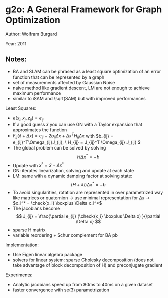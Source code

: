 # g2o: A General Framework for Graph Optimization

Author: Wolfram Burgard

Year: 2011

Notes:
---
* BA and SLAM can be phrased as a least square optimization of an error function that can be represented by a graph
* set of measurements affected by Gaussian Noise 
* naive method like gradient descent, LM are not enough to achieve maximum performance
* similar to iSAM and \sqrt(SAM) but with improved performances

Least Squares:
* $e(x_i, x_j, z_{ij}) = e_{ij}$
* If a good guess $\check{x}$ you can use GN with a Taylor expansion that approximates the function
* $F_{ij}(\check{x} + \Delta x) = c_{ij} + 2 b_{ij} \Delta x + \Delta x^T H_{ij}  \Delta x$ with $b_{ij} = e_{ij}^T\Omega_{ij}J_{ij}, \  H_{ij} = J_{ij}^T \Omega_{ij} J_{ij} $
* The global problem can be solved by solving
$$
H \Delta x^* = -b
$$
* Update with $x^* = \check{x} + \Delta x^*$
* GN: iterates linearization, solving and update at each state
* LM: same with a dynamic damping factor at solving state:
$$
(H + \lambda I) \Delta x^* = -b
$$
* To avoid singularities, rotation are represented in over parametrized way like matrices or quaternion -> use minimal representation for $\Delta x$ -> $x_i^* = \check{x_i} \boxplus \Delta x_i^*$
* The jacobians become
$$
J_{ij} = \frac{\partial e_{ij} (\check{x_i} \boxplus \Delta x) }{\partial \Delta x}
$$
* sparse H matrix
* variable reordering + Schur complement for BA pb

Implementation:
* Use Eigen linear algebra package
* solvers for linear system: sparse Cholesky decomposition (does not take advantage of block decomposition of H) and preconjugate gradient 

Experiments:
* Analytic jacobians speed up from 80ms to 40ms on a given dataset
* faster convergence with se(3) parametrization
